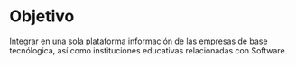 # Objetivo

Integrar en una sola plataforma información de las empresas de base tecnólogica, así como instituciones educativas relacionadas con Software.